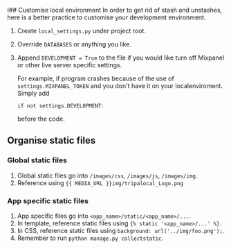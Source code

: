 I## Customise local environment
In order to get rid of stash and unstashes, here is a better practice to customise your development environment.

1. Create `local_settings.py` under project root.
2. Override `DATABASES` or anything you like.
3. Append `DEVELOPMENT = True` to the file if you would like turn off Mixpanel or other live server specific settings.

	For example, if program crashes because of the use of `settings.MIXPANEL_TOKEN` and you don't have it on your localenviroment. Simply add
	
	`if not settings.DEVELOPMENT:` 
	
	before the code.
	
## Organise static files
### Global static files
1. Global static files go into `/images/css`, `/images/js`, `/images/img`.
2. Reference using `{{ MEDIA_URL }}img/tripalocal_Logo.png`

### App specific static files
1. App specific files go into `<app_name>/static/<app_name>/...`.
2. In template, reference static files using `{% static '<app_name>/...' %}`.
3. In CSS, reference static files using `background: url('../img/foo.png');`.
4. Remember to run `python manage.py collectstatic`.